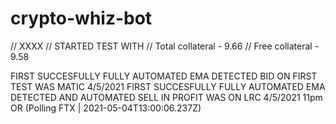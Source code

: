 # crypto-whiz-bot
 
// XXXX
// STARTED TEST WITH
// Total collateral - 9.66
// Free collateral - 9.58

FIRST SUCCESFULLY FULLY AUTOMATED EMA DETECTED BID ON FIRST TEST WAS MATIC 4/5/2021
FIRST SUCCESFULLY FULLY AUTOMATED EMA DETECTED AND AUTOMATED SELL IN PROFIT WAS ON LRC 4/5/2021 11pm OR (Polling FTX | 2021-05-04T13:00:06.237Z)
